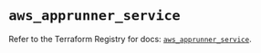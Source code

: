 # `aws_apprunner_service`

Refer to the Terraform Registry for docs: [`aws_apprunner_service`](https://registry.terraform.io/providers/hashicorp/aws/5.71.0/docs/resources/apprunner_service).
